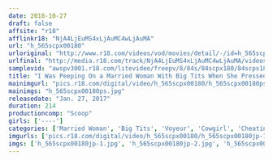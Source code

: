 ```yaml
---
date: 2018-10-27
draft: false
affsite: "r18"
afflinkr18: "NjA4LjEuMS4xLjAuMC4wLjAuMA"
url: "h_565scpx00180"
urloriginal: "http://www.r18.com/videos/vod/movies/detail/-/id=h_565scpx00180"
urlfinal: "http://media.r18.com/track/NjA4LjEuMS4xLjAuMC4wLjAuMA/videos/vod/movies/detail/-/id=h_565scpx00180"
samplevid: "awspv3001.r18.com/litevideo/freepv/8/84s/84scpx180/84scpx180_dmb_w.mp4"
title: "I Was Peeping On a Married Woman With Big Tits When She Pressed Her Huge Tits Against the Window to Tempt Me!"
mainimgurl: "pics.r18.com/digital/video/h_565scpx00180/h_565scpx00180ps.jpg"
mainimgs: "h_565scpx00180ps.jpg"
releasedate: "Jan. 27, 2017"
duration: 214
productioncomp: "Scoop"
girls: ['----']
categories: ['Married Woman', 'Big Tits', 'Voyeur', 'Cowgirl', 'Cheating Wife', 'Hi-Def']
imgurls: ['pics.r18.com/digital/video/h_565scpx00180/h_565scpx00180jp-1.jpg', 'pics.r18.com/digital/video/h_565scpx00180/h_565scpx00180jp-2.jpg', 'pics.r18.com/digital/video/h_565scpx00180/h_565scpx00180jp-3.jpg', 'pics.r18.com/digital/video/h_565scpx00180/h_565scpx00180jp-4.jpg', 'pics.r18.com/digital/video/h_565scpx00180/h_565scpx00180jp-5.jpg', 'pics.r18.com/digital/video/h_565scpx00180/h_565scpx00180jp-6.jpg', 'pics.r18.com/digital/video/h_565scpx00180/h_565scpx00180jp-7.jpg', 'pics.r18.com/digital/video/h_565scpx00180/h_565scpx00180jp-8.jpg', 'pics.r18.com/digital/video/h_565scpx00180/h_565scpx00180jp-9.jpg', 'pics.r18.com/digital/video/h_565scpx00180/h_565scpx00180jp-10.jpg', 'pics.r18.com/digital/video/h_565scpx00180/h_565scpx00180jp-11.jpg', 'pics.r18.com/digital/video/h_565scpx00180/h_565scpx00180jp-12.jpg', 'pics.r18.com/digital/video/h_565scpx00180/h_565scpx00180jp-13.jpg', 'pics.r18.com/digital/video/h_565scpx00180/h_565scpx00180jp-14.jpg', 'pics.r18.com/digital/video/h_565scpx00180/h_565scpx00180jp-15.jpg', 'pics.r18.com/digital/video/h_565scpx00180/h_565scpx00180jp-16.jpg', 'pics.r18.com/digital/video/h_565scpx00180/h_565scpx00180jp-17.jpg', 'pics.r18.com/digital/video/h_565scpx00180/h_565scpx00180jp-18.jpg', 'pics.r18.com/digital/video/h_565scpx00180/h_565scpx00180jp-19.jpg', 'pics.r18.com/digital/video/h_565scpx00180/h_565scpx00180jp-20.jpg']
imgs: ['h_565scpx00180jp-1.jpg', 'h_565scpx00180jp-2.jpg', 'h_565scpx00180jp-3.jpg', 'h_565scpx00180jp-4.jpg', 'h_565scpx00180jp-5.jpg', 'h_565scpx00180jp-6.jpg', 'h_565scpx00180jp-7.jpg', 'h_565scpx00180jp-8.jpg', 'h_565scpx00180jp-9.jpg', 'h_565scpx00180jp-10.jpg', 'h_565scpx00180jp-11.jpg', 'h_565scpx00180jp-12.jpg', 'h_565scpx00180jp-13.jpg', 'h_565scpx00180jp-14.jpg', 'h_565scpx00180jp-15.jpg', 'h_565scpx00180jp-16.jpg', 'h_565scpx00180jp-17.jpg', 'h_565scpx00180jp-18.jpg', 'h_565scpx00180jp-19.jpg', 'h_565scpx00180jp-20.jpg']
---
```

